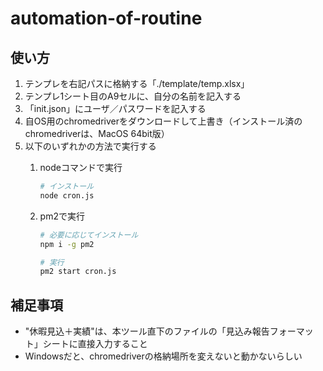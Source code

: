 # automation-of-routine

## 使い方

1. テンプレを右記パスに格納する「./template/temp.xlsx」
2. テンプレ1シート目のA9セルに、自分の名前を記入する
3. 「init.json」にユーザ／パスワードを記入する
4. 自OS用のchromedriverをダウンロードして上書き（インストール済のchromedriverは、MacOS 64bit版）
5. 以下のいずれかの方法で実行する
   1. nodeコマンドで実行

      ```bash
      # インストール
      node cron.js
      ```

   2. pm2で実行

      ```bash
      # 必要に応じてインストール
      npm i -g pm2

      # 実行
      pm2 start cron.js
      ```

## 補足事項

- "休暇見込＋実績"は、本ツール直下のファイルの「見込み報告フォーマット」シートに直接入力すること
- Windowsだと、chromedriverの格納場所を変えないと動かないらしい
